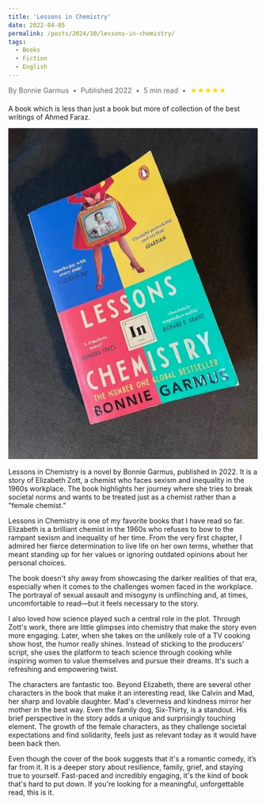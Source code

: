 ```yaml
---
title: 'Lessons in Chemistry'
date: 2022-04-05
permalink: /posts/2024/10/lessons-in-chemistry/
tags:
  - Books
  - Fiction
  - English
---
```

<div style="display: flex; align-items: center; gap: 8px; margin-bottom: 20px; color: #666;">
  <span>By Bonnie Garmus</span>
  <span>•</span>
  <span>Published 2022</span>
  <span>•</span>
  <span>5 min read</span>
  <span>•</span>
  <span style="color: #ffd700;">★★★★★</span>
</div>

A book which is less than just a book but more of collection of the best writings of Ahmed Faraz. 

<p style="text-align: center;">
<img src="/images/lessons-in-chemistry.jpg" alt="lessons in chemistry">
</p>

Lessons in Chemistry is a novel by Bonnie Garmus, published in 2022. It is a story of Elizabeth Zott, a chemist who faces sexism and inequality in the 1960s workplace. The book highlights her journey where she tries to break societal norms and wants to be treated just as a chemist rather than a "female chemist."

Lessons in Chemistry is one of my favorite books that I have read so far. Elizabeth is a brilliant chemist in the 1960s who refuses to bow to the rampant sexism and inequality of her time. From the very first chapter, I admired her fierce determination to live life on her own terms, whether that meant standing up for her values or ignoring outdated opinions about her personal choices.

The book doesn't shy away from showcasing the darker realities of that era, especially when it comes to the challenges women faced in the workplace. The portrayal of sexual assault and misogyny is unflinching and, at times, uncomfortable to read—but it feels necessary to the story.

I also loved how science played such a central role in the plot. Through Zott's work, there are little glimpses into chemistry that make the story even more engaging. Later, when she takes on the unlikely role of a TV cooking show host, the humor really shines. Instead of sticking to the producers' script, she uses the platform to teach science through cooking while inspiring women to value themselves and pursue their dreams. It's such a refreshing and empowering twist.

The characters are fantastic too. Beyond Elizabeth, there are several other characters in the book that make it an interesting read, like Calvin and Mad, her sharp and lovable daughter. Mad's cleverness and kindness mirror her mother in the best way. Even the family dog, Six-Thirty, is a standout. His brief perspective in the story adds a unique and surprisingly touching element. The growth of the female characters, as they challenge societal expectations and find solidarity, feels just as relevant today as it would have been back then.

Even though the cover of the book suggests that it's a romantic comedy, it’s far from it. It is a deeper story about resilience, family, grief, and staying true to yourself. Fast-paced and incredibly engaging, it's the kind of book that's hard to put down. If you're looking for a meaningful, unforgettable read, this is it.
